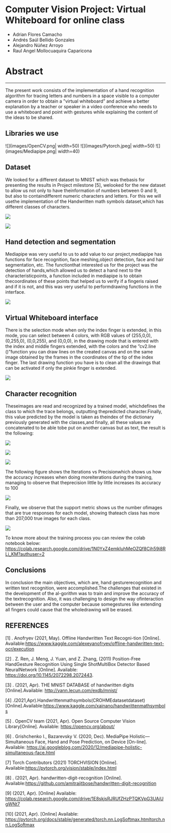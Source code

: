 # Computer Vision Project: Virtual Whiteboard for online class

- Adrian Flores Camacho
- Andrés Saúl Bellido Gonzales
- Alejandro Núñez Arroyo
- Raul Angel Mollocuaquira Caparicona

# Abstract

---

The present work consists of the implementation of a hand recognition algorithm for tracing letters and numbers in a space visible to a computer camera in order to obtain a ”virtual whiteboard” and achieve a better explanation by a teacher or speaker in a video conference who needs to use a whiteboard and point with gestures while explaining the content of the ideas to be shared.

## Libraries we use

![](images/OpenCV.png| width=50)
![](images/Pytorch.jpeg| width=50)
![](images/Mediapipe.png| width=40)

## Dataset

We looked for a different dataset to MNIST which was thebasis for presenting the results in Project milestone [5], welooked for the new dataset to allow us not only to have theinformation of numbers between 0 and 9, but also to containdifferent numeric characters and letters. For this we will usethe implementation of the Handwritten math symbols dataset,which has different classes of characters.

![](images/Untitled.png)

![](images/Untitled%201.png)

## Hand detection and segmentation

Mediapipe was very useful to us to add value to our project,mediapipe has functions for face recognition, face meshing,object detection, face and hair segmentation, etc. The functionthat interested us for the project was the detection of hands,which allowed us to detect a hand next to the characteristicpoints, a function included in mediapipe is to obtain thecoordinates of these points that helped us to verify if a fingeris raised and if it is not, and this was very useful to performdrawing functions in the interface.

![](images/Untitled%202.png)

## Virtual Whiteboard interface

There is the selection mode when only the index finger is extended, in this mode, you can select between 4 colors, with RGB values of (255,0,0), (0,255,0), (0,0,255), and (0,0,0), in the drawing mode that is entered with the index and middle fingers extended, with the colors and the ”cv2.line ()”function you can draw lines on the created canvas and on the same image obtained by the frames in the coordinates of the tip of the index finger. The last drawing function you have is to clean all the drawings that can be activated if only the pinkie finger is extended.

![](images/Untitled%203.png)

## Character recognition

Theseimages are read and recognized by a trained model, whichdefines the class to which the trace belongs, outputting thepredicted character.Finally, this value predicted by the model is taken as theindex of the dictionary previously generated with the classes,and finally, all these values are concatenated to be able tobe put on another canvas but as text, the result is the following:

![](images/Untitled%204.png)

![](images/Untitled%205.png)

![](images/Untitled%206.png)


The  following  figure  shows  the  Iterations  vs  Precisionwhich shows us how the accuracy increases when doing moreiterations  during  the  training,  managing  to  observe  that  theprecision little by little increases its accuracy to 100

![](images/descarga4.png)


Finally, we  observe  that  the  support  metric  shows  us  the  number  ofimages  that  are  true  responses  for  each  model,  showing  thateach class has more than 207,000 true images for each class.

![](images/descarga2.PNG)

To know more about the training process you can review the colab notebook below:
https://colab.research.google.com/drive/1N0YxZ4emkIuhMeOZQf8Cih59i8RLi_KM?authuser=2



## Conclusions
In conclusion the main objectives, which are, hand gesturerecognition  and  written  text  recognition,  were  accomplished.The  challenges  that  existed  in  the  development  of  the  al-gorithm  was  to  train  and  improve  the  accuracy  of  the  textrecognition.  Also,  it  was  challenging  to  design  the  way  ofinteraction between the user and the computer because somegestures like extending all fingers could cause that the wholedrawing  will  be  erased. 

## REFERENCES
[1]  .    Anofryev    (2021,    May).    Offline    Handwritten    Text    Recogni-tion [Online]. Available:https://www.kaggle.com/alexeyanofryev/offline-handwritten-text-ocr/execution

[2]  .  Z.  Ren,  J.  Meng,  J.  Yuan,  and  Z.  Zhang,  (2011)  Position-Free  HandGesture Recognition Using Single ShotMultiBox Detector Based NeuralNetwork [Online]. Available: https://doi.org/10.1145/2072298.2072443.

[3]  . (2021, Apr). THE MNIST DATABASE of handwritten digits [Online].Available: http://yann.lecun.com/exdb/mnist/

[4]  .(2021,Apr).Handwrittenmathsymbols(CROHMEdatasetdataset)[Online].Available:https://www.kaggle.com/xainano/handwrittenmathsymbols

[5]  .  OpenCV  team  (2021,  Apr).  Open  Source  Computer  Vision  Library[Online]. Available: https://opencv.org/about/

[6]  .   Grishchenko   I.,   Bazarevsky   V.   (2020,   Dec).   MediaPipe   Holistic—  Simultaneous  Face,  Hand  and  Pose  Prediction,  on  Device  [On-line].  Available:  https://ai.googleblog.com/2020/12/mediapipe-holistic-simultaneous-face.html

[7]  Torch    Contributors    (2021)    TORCHVISION    [Online].    Available:https://pytorch.org/vision/stable/index.html

[8]  .    (2021,    Apr).    handwritten-digit-recognition    [Online].    Available:https://github.com/amitrajitbose/handwritten-digit-recognition

[9]  (2021, Apr). [Online] Available: https://colab.research.google.com/drive/1E8skjsRJRUfZHzPTQKVpG3UAiUgWNt7

[10]  (2021, Apr). [Online] Available: https://pytorch.org/docs/stable/generated/torch.nn.LogSoftmax.htmltorch.nn.LogSoftmax
